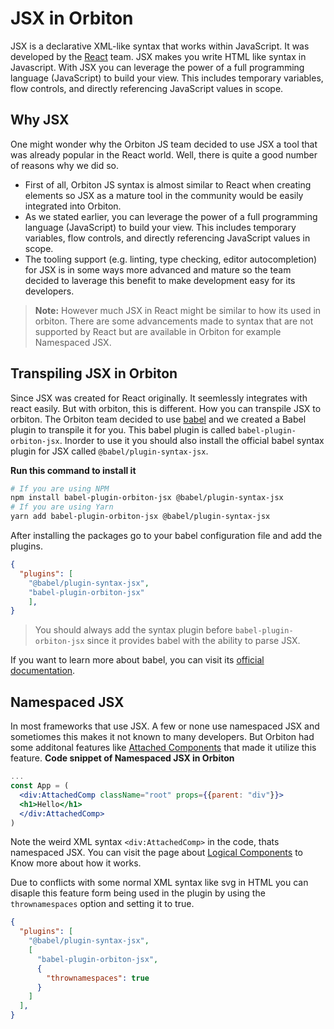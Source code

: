 
# JSX in Orbiton

JSX is a declarative XML-like syntax that works within JavaScript. It was developed by the [React](https://reactjs.org) team. JSX makes you write HTML like syntax in Javascript. With JSX you can leverage the power of a full programming language (JavaScript) to build your view. This includes temporary variables, flow controls, and directly referencing JavaScript values in scope.

## Why JSX

One might wonder why the Orbiton JS team decided to use JSX a tool that was already popular in the React world. Well, there is quite a good number of reasons why we did so.

- First of all, Orbiton JS syntax is almost similar to React when creating elements so JSX as a mature tool in the community would be easily integrated into Orbiton.
- As we stated earlier, you can leverage the power of a full programming language (JavaScript) to build your view. This includes temporary variables, flow controls, and directly referencing JavaScript values in scope.
- The tooling support (e.g. linting, type checking, editor autocompletion) for JSX is in some ways more advanced and mature so the team decided to laverage this benefit to make development easy for its developers.

> **Note:** However much JSX in React might be similar to how its used in orbiton. There are some advancements made to syntax that are not supported by React but are available in Orbiton for example Namespaced JSX.

## Transpiling JSX in Orbiton

Since JSX was created for React originally. It seemlessly integrates with react easily. But with orbiton, this is different. How you can transpile JSX to orbiton. The Orbiton team decided to use [babel](https://babeljs.io/) and we created a Babel plugin to transpile it for you.
This babel plugin is called `babel-plugin-orbiton-jsx`. Inorder to use it you should also install the official babel syntax plugin for JSX called `@babel/plugin-syntax-jsx`.

**Run this command to install it**

```bash
# If you are using NPM
npm install babel-plugin-orbiton-jsx @babel/plugin-syntax-jsx 
# If you are using Yarn
yarn add babel-plugin-orbiton-jsx @babel/plugin-syntax-jsx 
```

After installing the packages go to your babel configuration file and add the plugins.

```json
{
  "plugins": [
    "@babel/plugin-syntax-jsx", 
    "babel-plugin-orbiton-jsx"
    ],
}
```

> You should always add the syntax plugin before `babel-plugin-orbiton-jsx` since it provides babel with the ability to parse JSX.

If you want to learn more about babel, you can visit its [official documentation](https://babeljs.io/).

## Namespaced JSX

In most frameworks that use JSX. A few or none use namespaced JSX and sometiomes this makes it not known to many developers. But Orbiton had some additonal features like [Attached Components]() that made it utilize this feature.
**Code snippet of Namespaced JSX in Orbiton**

```jsx
...
const App = (
  <div:AttachedComp className="root" props={{parent: "div"}}>
  <h1>Hello</h1>
  </div:AttachedComp>
)
```

Note the weird XML syntax `<div:AttachedComp>` in the code, thats namespaced JSX. You can visit the page about [Logical Components]() to Know more about how it works.

Due to conflicts with some normal XML syntax like svg in HTML you can disaple this feature form being used in the plugin by using the `thrownamespaces` option and setting it to true.

```json
{
  "plugins": [
    "@babel/plugin-syntax-jsx", 
    [
      "babel-plugin-orbiton-jsx", 
      {
        "thrownamespaces": true
      } 
    ]
  ],
}
```

